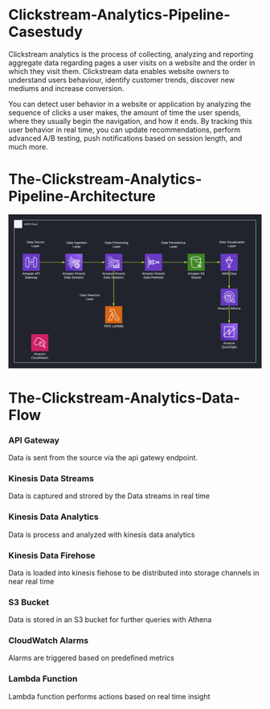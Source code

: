 # Clickstream-Analytics-Pipeline-Casestudy
Clickstream analytics is the process of collecting, analyzing and reporting aggregate data regarding pages a user visits on a website and the order in which they visit them. Clickstream data enables website owners to understand users behaviour, identify customer trends, discover new mediums and increase conversion.

You can detect user behavior in a website or application by analyzing the sequence of clicks a user makes, the amount of time the user spends, where they usually begin the navigation, and how it ends. By tracking this user behavior in real time, you can update recommendations, perform advanced A/B testing, push notifications based on session length, and much more.

# The-Clickstream-Analytics-Pipeline-Architecture
![alt text](https://github.com/blacktechiegirl/Clickstream-Analytics-Pipeline-Casestudy/blob/main/Cloud%20Architecture%20(1).png)

# The-Clickstream-Analytics-Data-Flow
### API Gateway
Data is sent from the source via the api gatewy endpoint.
### Kinesis Data Streams
Data is captured and strored by the Data streams in real time
### Kinesis Data Analytics
Data is process and analyzed with kinesis data analytics
### Kinesis Data Firehose
Data is loaded into kinesis fiehose to be distributed into storage channels in near real time
### S3 Bucket
Data is stored in an S3 bucket for further queries with Athena
### CloudWatch Alarms
Alarms are triggered based on predefined metrics
### Lambda Function
Lambda function performs actions based on real time insight

